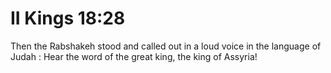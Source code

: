 # II Kings 18:28

Then the Rabshakeh stood and called out in a loud voice in the language of Judah : Hear the word of the great king, the king of Assyria!
